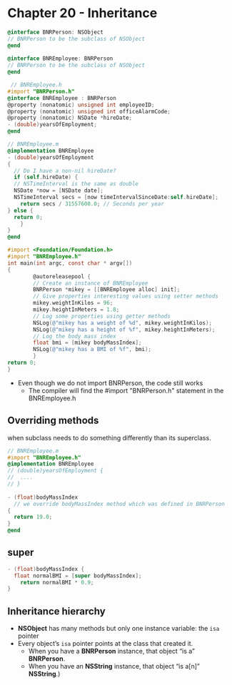 # Chapter 20 - Inheritance

```objective-c
@interface BNRPerson: NSObject
// BNRPerson to be the subclass of NSObject
@end
  
@interface BNREmployee: BNRPerson
// BNRPerson to be the subclass of NSObject
@end
```

```objective-c
 // BNREmployee.h
#import "BNRPerson.h"
@interface BNREmployee : BNRPerson
@property (nonatomic) unsigned int employeeID; 
@property (nonatomic) unsigned int officeAlarmCode; 
@property (nonatomic) NSDate *hireDate;
- (double)yearsOfEmployment;
@end
```

```objective-c
// BNREmployee.m
@implementation BNREmployee
- (double)yearsOfEmployment
{
  // Do I have a non-nil hireDate? 
  if (self.hireDate) {
  // NSTimeInterval is the same as double
  NSDate *now = [NSDate date];
  NSTimeInterval secs = [now timeIntervalSinceDate:self.hireDate]; 
    return secs / 31557600.0; // Seconds per year
} else {
  return 0; 
	}
}
@end
```

```objective-c
#import <Foundation/Foundation.h>
#import "BNREmployee.h"
int main(int argc, const char * argv[])
{
 		@autoreleasepool {
        // Create an instance of BNREmployee
        BNRPerson *mikey = [[BNREmployee alloc] init];
        // Give properties interesting values using setter methods 
        mikey.weightInKilos = 96;
        mikey.heightInMeters = 1.8;
        // Log some properties using getter methods
        NSLog(@"mikey has a weight of %d", mikey.weightInKilos); 
        NSLog(@"mikey has a height of %f", mikey.heightInMeters);
        // Log the body mass index
        float bmi = [mikey bodyMassIndex]; 
        NSLog(@"mikey has a BMI of %f", bmi);
		}
return 0; 
}
```

- Even though we do not import BNRPerson, the code still works
  - The compiler will find the #import "BNRPerson.h" statement in the BNREmployee.h



## Overriding methods

when subclass needs to do something differently than its superclass.

```objective-c
// BNREmployee.m
#import "BNREmployee.h"
@implementation BNREmployee
// (double)yearsOfEmployment {
//  ....
// }
 
- (float)bodyMassIndex 
  // we override bodyMassIndex method which was defined in BNRPerson
{
  return 19.0;
}
@end
```

## super 

```objective-c
- (float)bodyMassIndex {
  float normalBMI = [super bodyMassIndex];
	return normalBMI * 0.9;
}
```

## Inheritance hierarchy

- **NSObject** has many methods but only one instance variable:  the `isa` pointer
- Every object’s `isa` pointer points at the class that created it.
  - When you have a **BNRPerson** instance, that object “is a” **BNRPerson**.
  - When you have an **NSString** instance, that object “is a[n]” **NSString**.)

